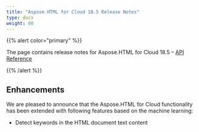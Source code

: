 ```yaml
---
title: "Aspose.HTML for Cloud 18.5 Release Notes"
type: docs
weight: 80
---
```


{{% alert color="primary" %}} 

The page contains release notes for Aspose.HTML for Cloud 18.5 – [API Reference](https://apireference.aspose.cloud/html/)

{{% /alert %}} 
## **Enhancements**
We are pleased to announce that the Aspose.HTML for Cloud functionality has been extended with following features based on the machine learning:

- Detect keywords in the HTML document text content
